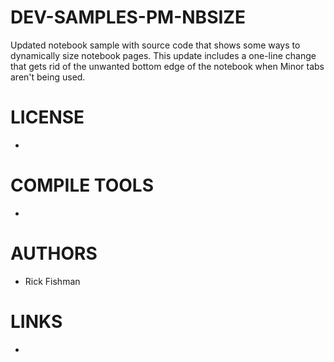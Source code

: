 # DEV-SAMPLES-PM-NBSIZE
Updated notebook sample with source code that shows some ways to dynamically size notebook pages. This update includes a one-line change that gets rid of the unwanted bottom edge of the notebook when Minor tabs aren't being used.

LICENSE
===============
* 

COMPILE TOOLS
===============
* 
 
AUTHORS
===============
* Rick Fishman

LINKS
===============
* 
